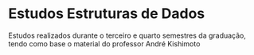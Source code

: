 # Estudos Estruturas de Dados
Estudos realizados durante o terceiro e quarto semestres da graduação, tendo como base o material do professor André Kishimoto
